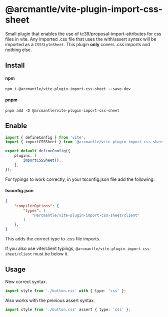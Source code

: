 # @arcmantle/vite-plugin-import-css-sheet
Small plugin that enables the use of tc39/proposal-import-attributes for css files in vite.
Any imported .css file that uses the with/assert syntax will be imported as a `CSSStyleSheet`.
This plugin **only** covers .css imports and nothing else.


## Install

#### npm
```
npm i @arcmantle/vite-plugin-import-css-sheet --save-dev
```

#### pnpm
```
pnpm add -D @arcmantle/vite-plugin-import-css-sheet
```

## Enable
```typescript
import { defineConfig } from 'vite';
import { importCSSSheet } from '@arcmantle/vite-plugin-import-css-sheet';

export default defineConfig({
	plugins: [
		importCSSSheet(),
	],
});
```

For typings to work correctly, in your tsconfig.json file add the following:

#### tsconfig.json
```json
{
	"compilerOptions": {
		"types": [
			"@arcmantle/vite-plugin-import-css-sheet/client"
		]
	},
}
```
This adds the correct type to .css file imports.

If you also use vite/client typings, `@arcmantle/vite-plugin-import-css-sheet/client` must be below it.

## Usage

New correct syntax.
```typescript
import style from './button.css' with { type: 'css' };
```

Also works with the previous assert syntax.
```typescript
import style from './button.css' assert { type: 'css' };
```
<br><br>
